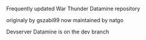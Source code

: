 Frequently updated War Thunder Datamine repository

originaly by gszabi99 now maintained by natgo

Devserver Datamine is on the dev branch
